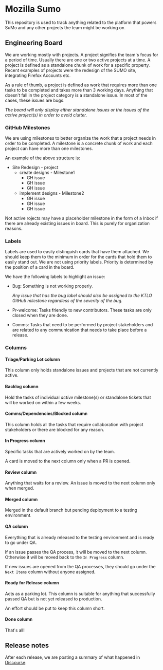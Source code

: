 # Mozilla Sumo

This repository is used to track anything related to the platform that powers SuMo and any other projects the team might be working on.

## Engineering Board

We are working mostly with projects. A project signifies the team's focus for a period of time. Usually there are one or two active projects at a time.
A project is defined as a standalone chunk of work for a specific property. Recent examples of projects were the redesign of the SUMO site, integrating Firefox Accounts etc.

As a rule of thumb, a project is defined as work that requires more than one tasks to be completed and takes more than 3 working days. Anything that doesn't fall in the project category
is a standalone issue. In most of the cases, these issues are bugs.

_The board will only display either standalone issues or the issues of the active project(s) in order to avoid clutter._

### GitHub Milestones

We are using milestones to better organize the work that a project needs in order to be completed. A milestone is a concrete chunk of work and each project can have more than one milestones.

An example of the above structure is:

- Site Redesign - project
  - create designs - Milestone1
    - GH issue
    - GH issue
    - GH issue
  - implement designs - Milestone2
    - GH issue
    - GH issue
    - GH issue

Not active rojects may have a placeholder milestone in the form of a Inbox if there are already existing issues in board. This is purely for organization reasons.

### Labels

Labels are used to easily distinguish cards that have them attached. We should keep them to the minimum in order for the cards that hold them to easily stand out.
We are not using priority labels. Priority is determined by the position of a card in the board.

We have the following labels to highlight an issue:

- Bug:
  Something is not working properly.

  _Any issue that has the bug label should also be assigned to the KTLO GitHub milestone regardless of the severity of the bug._

- Pr-welcome:
  Tasks friendly to new contributors. These tasks are only closed when they are done.

- Comms:
  Tasks that need to be performed by project stakeholders and are related to any communication that needs to take place before a release.

### Columns

#### Triage/Parking Lot column

This column only holds standalone issues and projects that are not currently active.

#### Backlog column

Hold the tasks of individual _active_ milestone(s) or standalone tickets that will be worked on within a few weeks.

#### Comms/Dependencies/Blocked column

This column holds all the tasks that require collaboration with project stakeholders or there are blocked for any reason.

#### In Progress column

Specific tasks that are actively worked on by the team.

A card is moved to the next column only when a PR is opened.

#### Review column

Anything that waits for a review. An issue is moved to the next column only when merged.

#### Merged column

Merged in the default branch but pending deployment to a testing environment.

#### QA column

Everything that is already released to the testing environment and is ready to go under QA.

If an issue passes the QA process, it will be moved to the next column.
Otherwise it will be moved back to the `In Progress` column.

If new issues are opened from the QA processes, they should go under the `Next Items` column without anyone assigned.

#### Ready for Release column

Acts as a parking lot. This column is suitable for anything that successfully passed QA but is not yet released to production.

An effort should be put to keep this column short.

#### Done column

That's all!

## Release notes

After each release, we are posting a summary of what happened in [Discourse](https://discourse.mozilla.org/c/sumo/22).

